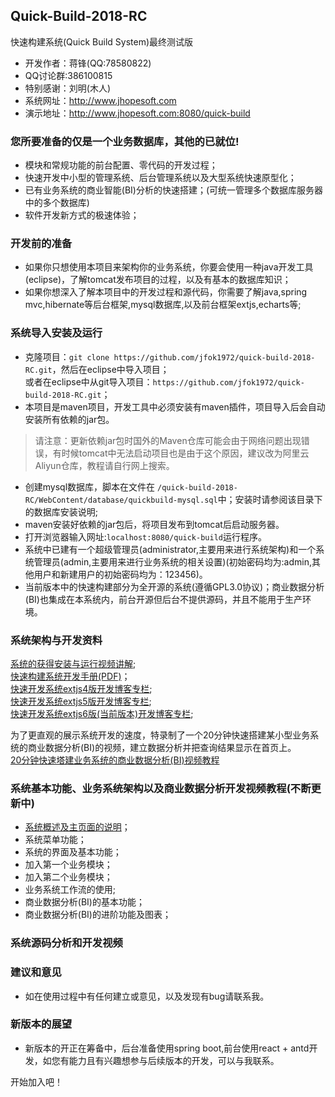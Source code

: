 ## Quick-Build-2018-RC

快速构建系统(Quick Build System)最终测试版

* 开发作者：蒋锋(QQ:78580822)
* QQ讨论群:386100815
* 特别感谢：刘明(木人)
* 系统网址：<http://www.jhopesoft.com>
* 演示地址：<http://www.jhopesoft.com:8080/quick-build>

### 您所要准备的仅是一个业务数据库，其他的已就位!
* 模块和常规功能的前台配置、零代码的开发过程；<br/>
* 快速开发中小型的管理系统、后台管理系统以及大型系统快速原型化；<br/>
* 已有业务系统的商业智能(BI)分析的快速搭建；(可统一管理多个数据库服务器中的多个数据库)<br/>
* 软件开发新方式的极速体验；

### 开发前的准备
* 如果你只想使用本项目来架构你的业务系统，你要会使用一种java开发工具(eclipse)，了解tomcat发布项目的过程，以及有基本的数据库知识；
* 如果你想深入了解本项目中的开发过程和源代码，你需要了解java,spring mvc,hibernate等后台框架,mysql数据库,以及前台框架extjs,echarts等;

### 系统导入安装及运行
* 克隆项目：`git clone https://github.com/jfok1972/quick-build-2018-RC.git`，然后在eclipse中导入项目；<br/>或者在eclipse中从git导入项目：`https://github.com/jfok1972/quick-build-2018-RC.git`；
* 本项目是maven项目，开发工具中必须安装有maven插件，项目导入后会自动安装所有依赖的jar包。

> 请注意：更新依赖jar包时国外的Maven仓库可能会由于网络问题出现错误，有时候tomcat中无法启动项目也是由于这个原因，建议改为阿里云Aliyun仓库，教程请自行网上搜索。

* 创建mysql数据库，脚本在文件在 `/quick-build-2018-RC/WebContent/database/quickbuild-mysql.sql`中；安装时请参阅该目录下的数据库安装说明;
* maven安装好依赖的jar包后，将项目发布到tomcat后启动服务器。
* 打开浏览器输入网址:`localhost:8080/quick-build`运行程序。
* 系统中已建有一个超级管理员(administrator,主要用来进行系统架构)和一个系统管理员(admin,主要用来进行业务系统的相关设置)(初始密码均为:admin,其他用户和新建用户的初始密码均为：123456)。
* 当前版本中的快速构建部分为全开源的系统(遵循GPL3.0协议)；商业数据分析(BI)也集成在本系统内，前台开源但后台不提供源码，并且不能用于生产环境。

### 系统架构与开发资料

[系统的获得安装与运行视频讲解](https://pan.baidu.com/s/1NbQnU3oqyYXuPIeza_MCdQ);<br/>
[快速构建系统开发手册(PDF)](http://www.jhopesoft.com/快速构建系统开发手册.pdf)；<br/>
[快速开发系统extjs4版开发博客专栏](https://blog.csdn.net/column/details/jfok1972-design.html);<br/>
[快速开发系统extjs5版开发博客专栏](https://blog.csdn.net/column/details/extjs5.html);<br/>
[快速开发系统extjs6版(当前版本)开发博客专栏](https://blog.csdn.net/column/details/cfcmms.html);

为了更直观的展示系统开发的速度，特录制了一个20分钟快速搭建某小型业务系统的商业数据分析(BI)的视频，建立数据分析并把查询结果显示在首页上。<br/>
[20分钟快速塔建业务系统的商业数据分析(BI)视频教程](https://pan.baidu.com/s/1abcc3tLzxTvwJHIcv19Y5w)

### 系统基本功能、业务系统架构以及商业数据分析开发视频教程(不断更新中)

* [系统概述及主页面的说明](https://pan.baidu.com/s/1cjTlvmTRs92QYgEeSH_pjA)；
* 系统菜单功能；
* 系统的界面及基本功能；
* 加入第一个业务模块；
* 加入第二个业务模块；
* 业务系统工作流的使用;
* 商业数据分析(BI)的基本功能；
* 商业数据分析(BI)的进阶功能及图表；

### 系统源码分析和开发视频


### 建议和意见
* 如在使用过程中有任何建立或意见，以及发现有bug请联系我。

### 新版本的展望
* 新版本的开正在筹备中，后台准备使用spring boot,前台使用react + antd开发，如您有能力且有兴趣想参与后续版本的开发，可以与我联系。


开始加入吧！

